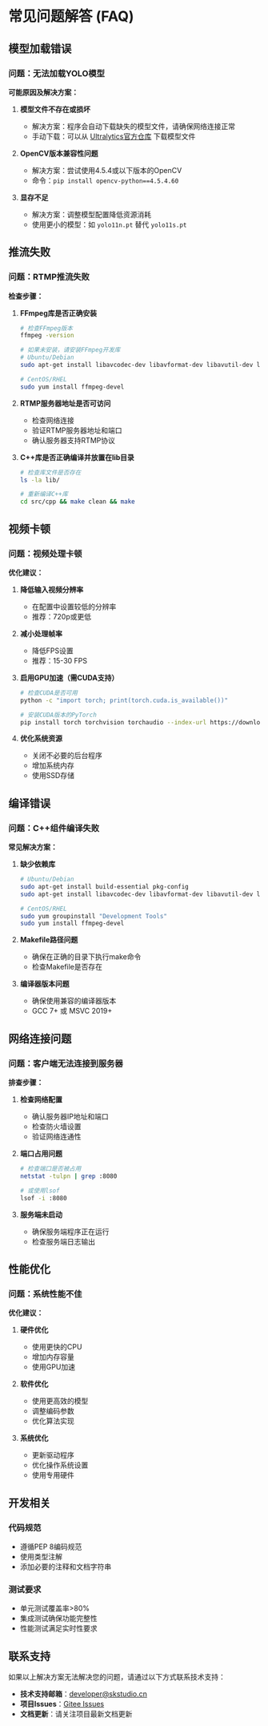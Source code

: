# 常见问题解答 (FAQ)

## 模型加载错误

### 问题：无法加载YOLO模型
**可能原因及解决方案：**

1. **模型文件不存在或损坏**
   - 解决方案：程序会自动下载缺失的模型文件，请确保网络连接正常
   - 手动下载：可以从 [Ultralytics官方仓库](https://github.com/ultralytics/ultralytics) 下载模型文件

2. **OpenCV版本兼容性问题**
   - 解决方案：尝试使用4.5.4或以下版本的OpenCV
   - 命令：`pip install opencv-python==4.5.4.60`

3. **显存不足**
   - 解决方案：调整模型配置降低资源消耗
   - 使用更小的模型：如 `yolo11n.pt` 替代 `yolo11s.pt`

## 推流失败

### 问题：RTMP推流失败
**检查步骤：**

1. **FFmpeg库是否正确安装**
   ```bash
   # 检查FFmpeg版本
   ffmpeg -version
   
   # 如果未安装，请安装FFmpeg开发库
   # Ubuntu/Debian
   sudo apt-get install libavcodec-dev libavformat-dev libavutil-dev libswscale-dev
   
   # CentOS/RHEL
   sudo yum install ffmpeg-devel
   ```

2. **RTMP服务器地址是否可访问**
   - 检查网络连接
   - 验证RTMP服务器地址和端口
   - 确认服务器支持RTMP协议

3. **C++库是否正确编译并放置在lib目录**
   ```bash
   # 检查库文件是否存在
   ls -la lib/
   
   # 重新编译C++库
   cd src/cpp && make clean && make
   ```

## 视频卡顿

### 问题：视频处理卡顿
**优化建议：**

1. **降低输入视频分辨率**
   - 在配置中设置较低的分辨率
   - 推荐：720p或更低

2. **减小处理帧率**
   - 降低FPS设置
   - 推荐：15-30 FPS

3. **启用GPU加速（需CUDA支持）**
   ```bash
   # 检查CUDA是否可用
   python -c "import torch; print(torch.cuda.is_available())"
   
   # 安装CUDA版本的PyTorch
   pip install torch torchvision torchaudio --index-url https://download.pytorch.org/whl/cu118
   ```

4. **优化系统资源**
   - 关闭不必要的后台程序
   - 增加系统内存
   - 使用SSD存储

## 编译错误

### 问题：C++组件编译失败
**常见解决方案：**

1. **缺少依赖库**
   ```bash
   # Ubuntu/Debian
   sudo apt-get install build-essential pkg-config
   sudo apt-get install libavcodec-dev libavformat-dev libavutil-dev libswscale-dev
   
   # CentOS/RHEL
   sudo yum groupinstall "Development Tools"
   sudo yum install ffmpeg-devel
   ```

2. **Makefile路径问题**
   - 确保在正确的目录下执行make命令
   - 检查Makefile是否存在

3. **编译器版本问题**
   - 确保使用兼容的编译器版本
   - GCC 7+ 或 MSVC 2019+

## 网络连接问题

### 问题：客户端无法连接到服务器
**排查步骤：**

1. **检查网络配置**
   - 确认服务器IP地址和端口
   - 检查防火墙设置
   - 验证网络连通性

2. **端口占用问题**
   ```bash
   # 检查端口是否被占用
   netstat -tulpn | grep :8080
   
   # 或使用lsof
   lsof -i :8080
   ```

3. **服务端未启动**
   - 确保服务端程序正在运行
   - 检查服务端日志输出

## 性能优化

### 问题：系统性能不佳
**优化建议：**

1. **硬件优化**
   - 使用更快的CPU
   - 增加内存容量
   - 使用GPU加速

2. **软件优化**
   - 使用更高效的模型
   - 调整编码参数
   - 优化算法实现

3. **系统优化**
   - 更新驱动程序
   - 优化操作系统设置
   - 使用专用硬件

## 开发相关

### 代码规范
- 遵循PEP 8编码规范
- 使用类型注解
- 添加必要的注释和文档字符串

### 测试要求
- 单元测试覆盖率>80%
- 集成测试确保功能完整性
- 性能测试满足实时性要求

## 联系支持

如果以上解决方案无法解决您的问题，请通过以下方式联系技术支持：

- **技术支持邮箱**：developer@skstudio.cn
- **项目Issues**：[Gitee Issues](https://gitee.com/Snake-Konginchrist/AI-Based-ROI-Video-Transmission-System/issues)
- **文档更新**：请关注项目最新文档更新 